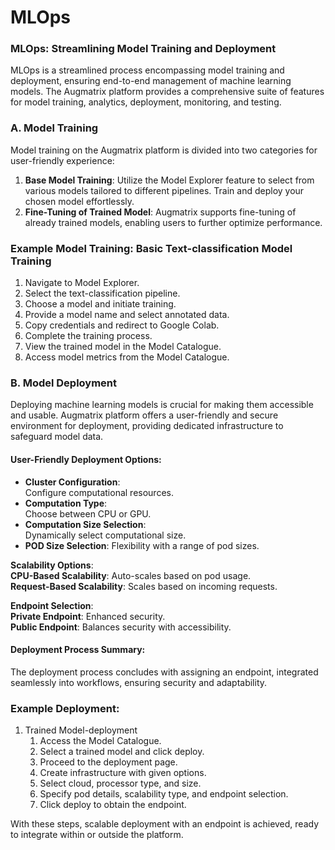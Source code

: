 # MLOps

### MLOps: Streamlining Model Training and Deployment

MLOps is a streamlined process encompassing model training and deployment, ensuring end-to-end management of machine learning models. The Augmatrix platform provides a comprehensive suite of features for model training, analytics, deployment, monitoring, and testing.

### A. Model Training

Model training on the Augmatrix platform is divided into two categories for user-friendly experience:

1. **Base Model Training**: Utilize the Model Explorer feature to select from various models tailored to different pipelines. Train and deploy your chosen model effortlessly.
2. **Fine-Tuning of Trained Model**: Augmatrix supports fine-tuning of already trained models, enabling users to further optimize performance.

### **Example Model Training**: Basic Text-classification Model Training

1. Navigate to Model Explorer.
2. Select the text-classification pipeline.
3. Choose a model and initiate training.
4. Provide a model name and select annotated data.
5. Copy credentials and redirect to Google Colab.
6. Complete the training process.
7. View the trained model in the Model Catalogue.
8. Access model metrics from the Model Catalogue.

### B. Model Deployment

Deploying machine learning models is crucial for making them accessible and usable. Augmatrix platform offers a user-friendly and secure environment for deployment, providing dedicated infrastructure to safeguard model data.

#### **User-Friendly Deployment Options**:

* **Cluster Configuration**: \
  Configure computational resources.
* **Computation Type**: \
  Choose between CPU or GPU.
* **Computation Size Selection**: \
  Dynamically select computational size.
* **POD Size Selection**: Flexibility with a range of pod sizes.

**Scalability Options**:\
**CPU-Based Scalability**: Auto-scales based on pod usage.\
**Request-Based Scalability**: Scales based on incoming requests.

**Endpoint Selection**:\
**Private Endpoint**: Enhanced security.\
**Public Endpoint**: Balances security with accessibility.

#### **Deployment Process Summary**:

The deployment process concludes with assigning an endpoint, integrated seamlessly into workflows, ensuring security and adaptability.

### **Example Deployment**:

1. Trained Model-deployment
   1. Access the Model Catalogue.
   2. Select a trained model and click deploy.
   3. Proceed to the deployment page.
   4. Create infrastructure with given options.
   5. Select cloud, processor type, and size.
   6. Specify pod details, scalability type, and endpoint selection.
   7. Click deploy to obtain the endpoint.

With these steps, scalable deployment with an endpoint is achieved, ready to integrate within or outside the platform.
